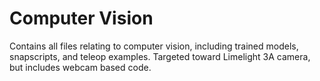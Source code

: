 # Computer Vision
Contains all files relating to computer vision, including trained models, snapscripts, and teleop examples. Targeted toward Limelight 3A camera, but includes webcam based code.

